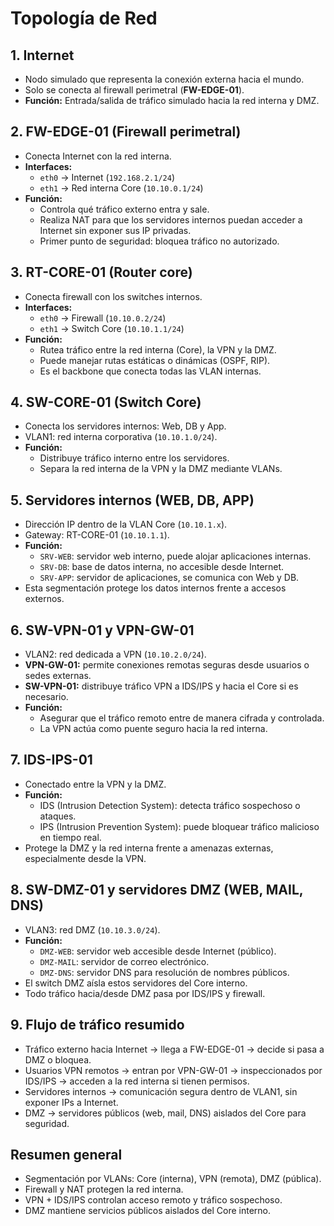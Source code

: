 # Topología de Red

## 1. Internet
- Nodo simulado que representa la conexión externa hacia el mundo.
- Solo se conecta al firewall perimetral (**FW-EDGE-01**).
- **Función:** Entrada/salida de tráfico simulado hacia la red interna y DMZ.

## 2. FW-EDGE-01 (Firewall perimetral)
- Conecta Internet con la red interna.
- **Interfaces:**
  - `eth0` → Internet (`192.168.2.1/24`)
  - `eth1` → Red interna Core (`10.10.0.1/24`)
- **Función:**
  - Controla qué tráfico externo entra y sale.
  - Realiza NAT para que los servidores internos puedan acceder a Internet sin exponer sus IP privadas.
  - Primer punto de seguridad: bloquea tráfico no autorizado.

## 3. RT-CORE-01 (Router core)
- Conecta firewall con los switches internos.
- **Interfaces:**
  - `eth0` → Firewall (`10.10.0.2/24`)
  - `eth1` → Switch Core (`10.10.1.1/24`)
- **Función:**
  - Rutea tráfico entre la red interna (Core), la VPN y la DMZ.
  - Puede manejar rutas estáticas o dinámicas (OSPF, RIP).
  - Es el backbone que conecta todas las VLAN internas.

## 4. SW-CORE-01 (Switch Core)
- Conecta los servidores internos: Web, DB y App.
- VLAN1: red interna corporativa (`10.10.1.0/24`).
- **Función:**
  - Distribuye tráfico interno entre los servidores.
  - Separa la red interna de la VPN y la DMZ mediante VLANs.

## 5. Servidores internos (WEB, DB, APP)
- Dirección IP dentro de la VLAN Core (`10.10.1.x`).
- Gateway: RT-CORE-01 (`10.10.1.1`).
- **Función:**
  - `SRV-WEB`: servidor web interno, puede alojar aplicaciones internas.
  - `SRV-DB`: base de datos interna, no accesible desde Internet.
  - `SRV-APP`: servidor de aplicaciones, se comunica con Web y DB.
- Esta segmentación protege los datos internos frente a accesos externos.

## 6. SW-VPN-01 y VPN-GW-01
- VLAN2: red dedicada a VPN (`10.10.2.0/24`).
- **VPN-GW-01:** permite conexiones remotas seguras desde usuarios o sedes externas.
- **SW-VPN-01:** distribuye tráfico VPN a IDS/IPS y hacia el Core si es necesario.
- **Función:**
  - Asegurar que el tráfico remoto entre de manera cifrada y controlada.
  - La VPN actúa como puente seguro hacia la red interna.

## 7. IDS-IPS-01
- Conectado entre la VPN y la DMZ.
- **Función:**
  - IDS (Intrusion Detection System): detecta tráfico sospechoso o ataques.
  - IPS (Intrusion Prevention System): puede bloquear tráfico malicioso en tiempo real.
- Protege la DMZ y la red interna frente a amenazas externas, especialmente desde la VPN.

## 8. SW-DMZ-01 y servidores DMZ (WEB, MAIL, DNS)
- VLAN3: red DMZ (`10.10.3.0/24`).
- **Función:**
  - `DMZ-WEB`: servidor web accesible desde Internet (público).
  - `DMZ-MAIL`: servidor de correo electrónico.
  - `DMZ-DNS`: servidor DNS para resolución de nombres públicos.
- El switch DMZ aísla estos servidores del Core interno.
- Todo tráfico hacia/desde DMZ pasa por IDS/IPS y firewall.

## 9. Flujo de tráfico resumido
- Tráfico externo hacia Internet → llega a FW-EDGE-01 → decide si pasa a DMZ o bloquea.
- Usuarios VPN remotos → entran por VPN-GW-01 → inspeccionados por IDS/IPS → acceden a la red interna si tienen permisos.
- Servidores internos → comunicación segura dentro de VLAN1, sin exponer IPs a Internet.
- DMZ → servidores públicos (web, mail, DNS) aislados del Core para seguridad.

## Resumen general
- Segmentación por VLANs: Core (interna), VPN (remota), DMZ (pública).
- Firewall y NAT protegen la red interna.
- VPN + IDS/IPS controlan acceso remoto y tráfico sospechoso.
- DMZ mantiene servicios públicos aislados del Core interno.

